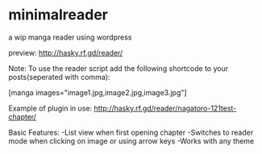 # minimalreader
a wip manga reader using wordpress

preview: http://hasky.rf.gd/reader/


Note: To use the reader script add the following shortcode to your posts(seperated with comma):

[manga images="image1.jpg,image2.jpg,image3.jpg"]

Example of plugin in use: http://hasky.rf.gd/reader/nagatoro-121test-chapter/

Basic Features:
-List view when first opening chapter
-Switches to reader mode when clicking on image or using arrow keys
-Works with any theme
